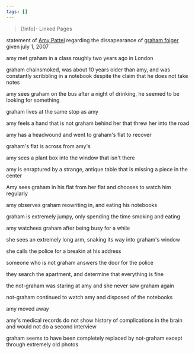 ```yaml
---
tags: []
---
```

   
>[!info]- Linked Pages   
   
   
statement of [Amy Pattel](/not_created.md) regarding the dissapearance of [graham folger](/not_created.md) given july 1, 2007   
   
amy met graham in a class roughly two years ago in London   
   
graham chainsmoked, was about 10 years older than amy, and was constantly scribbling in a notebook despite the claim that he does not take notes   
   
amy sees graham on the bus after a night of drinking, he seemed to be looking for something   
   
graham lives at the same stop as amy   
   
amy feels a hand that is not graham behind her that threw her into the road   
   
amy has a headwound and went to graham's flat to recover   
   
graham's flat is across from amy's   
   
amy sees a plant box into the window that isn't there   
   
amy is enraptured by a strange, antique table that is missing a piece in the center   
   
Amy sees graham in his flat from her flat and chooses to watch him regularly   
   
amy observes graham reowriting in, and eating his notebooks   
   
graham is extremely jumpy, only spending the time smoking and eating   
   
amy watchees graham after being busy for a while   
   
she sees an extremely long arm, snaking its way into graham's window   
   
she calls the police for a breakin at his address   
   
someone who is not graham answers the door for the police   
   
they search the apartment, and determine that everything is fine   
   
the not-graham was staring at amy and she never saw graham again   
   
not-graham continued to watch amy and disposed of the notebooks   
   
amy moved away   
   
amy's medical records do not show history of complications in the brain and would not do a second interview   
   
graham seems to have been completely replaced by not-graham except through extremely old photos